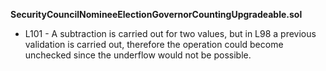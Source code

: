 **SecurityCouncilNomineeElectionGovernorCountingUpgradeable.sol**
- L101 - A subtraction is carried out for two values, but in L98 a previous validation is carried out, therefore the operation could become unchecked since the underflow would not be possible.
